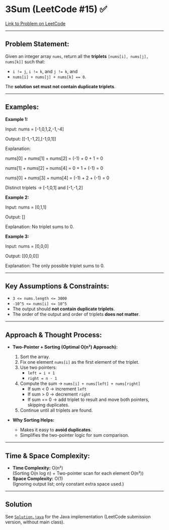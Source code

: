 # 3Sum (LeetCode #15) ✅

[Link to Problem on LeetCode](https://leetcode.com/problems/3sum/)

---

## Problem Statement:

Given an integer array `nums`, return all the **triplets** `[nums[i], nums[j], nums[k]]` such that:

* `i != j`, `i != k`, and `j != k`, and  
* `nums[i] + nums[j] + nums[k] == 0`.

The **solution set must not contain duplicate triplets**.

---

## Examples:

**Example 1:**

Input: nums = [-1,0,1,2,-1,-4]

Output: [[-1,-1,2],[-1,0,1]]

Explanation:

nums[0] + nums[1] + nums[2] = (-1) + 0 + 1 = 0

nums[1] + nums[2] + nums[4] = 0 + 1 + (-1) = 0

nums[0] + nums[3] + nums[4] = (-1) + 2 + (-1) = 0

Distinct triplets → [-1,0,1] and [-1,-1,2]


**Example 2:**



Input: nums = [0,1,1]

Output: []

Explanation: No triplet sums to 0.


**Example 3:**



Input: nums = [0,0,0]

Output: [[0,0,0]]

Explanation: The only possible triplet sums to 0.


---

## Key Assumptions & Constraints:

* `3 <= nums.length <= 3000`
* `-10^5 <= nums[i] <= 10^5`
* The output should **not contain duplicate triplets**.
* The order of the output and order of triplets **does not matter**.

---

## Approach & Thought Process:

* **Two-Pointer + Sorting (Optimal O(n²) Approach):**
  1. Sort the array.
  2. Fix one element `nums[i]` as the first element of the triplet.
  3. Use two pointers:
     * `left = i + 1`
     * `right = n - 1`
  4. Compute the sum → `nums[i] + nums[left] + nums[right]`
     * If sum < 0 → increment `left`
     * If sum > 0 → decrement `right`
     * If sum == 0 → add triplet to result and move both pointers, skipping duplicates.
  5. Continue until all triplets are found.

* **Why Sorting Helps:**
  * Makes it easy to **avoid duplicates**.
  * Simplifies the two-pointer logic for sum comparison.

---

## Time & Space Complexity:

* **Time Complexity:** O(n²)  
  (Sorting O(n log n) + Two-pointer scan for each element O(n²))
* **Space Complexity:** O(1)  
  (Ignoring output list; only constant extra space used.)

---

## Solution

See [`Solution.java`](Solution.java) for the Java implementation (LeetCode submission version, without main class).



